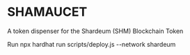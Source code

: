 # SHAMAUCET
A token dispenser for the Shardeum (SHM) Blockchain Token 

Run
npx hardhat run scripts/deploy.js --network shardeum
